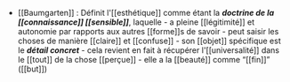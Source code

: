 - [[Baumgarten]] :
	Définit l'[[esthétique]] comme étant la ***doctrine de la [[connaissance]] [[sensible]]***, laquelle
	  - a pleine [[légitimité]] et autonomie par rapports aux autres [[forme]]s de savoir
	    - peut saisir les choses de manière [[claire]] et [[confuse]]
	  - son [[objet]] spécifique est le ***détail concret***
	    - cela revient en fait à récupérer l'[[universalité]] dans le [[tout]] de la chose [[perçue]]
	  - elle a la [[beauté]] comme “[[fin]]” ([[but]])
